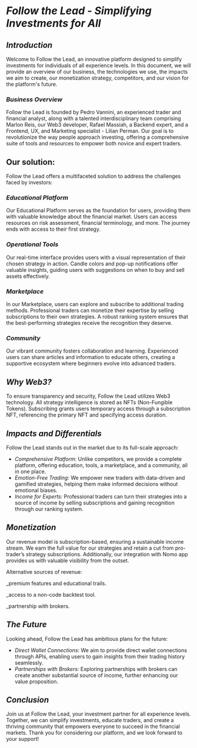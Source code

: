 # *Follow the Lead - Simplifying Investments for All*

## *Introduction*

Welcome to Follow the Lead, an innovative platform designed to simplify investments for individuals of all experience levels. In this document, we will provide an overview of our business, the technologies we use, the impacts we aim to create, our monetization strategy, competitors, and our vision for the platform's future.

### *Business Overview*

Follow the Lead is founded by Pedro Vannini, an experienced trader and financial analyst, along with a talented interdisciplinary team comprising Marlon Reis, our Web3 developer, Rafael Massiah, a Backend expert, and a Frontend, UX, and Marketing specialist - Lilian Perman. Our goal is to revolutionize the way people approach investing, offering a comprehensive suite of tools and resources to empower both novice and expert traders.

## Our solution:

Follow the Lead offers a multifaceted solution to address the challenges faced by investors:

### *Educational Platform*

Our Educational Platform serves as the foundation for users, providing them with valuable knowledge about the financial market. Users can access resources on risk assessment, financial terminology, and more. The journey ends with access to their first strategy.

### *Operational Tools*

Our real-time interface provides users with a visual representation of their chosen strategy in action. Candle colors and pop-up notifications offer valuable insights, guiding users with suggestions on when to buy and sell assets effectively.

### *Marketplace*

In our Marketplace, users can explore and subscribe to additional trading methods. Professional traders can monetize their expertise by selling subscriptions to their own strategies. A robust ranking system ensures that the best-performing strategies receive the recognition they deserve.

### *Community*

Our vibrant community fosters collaboration and learning. Experienced users can share articles and information to educate others, creating a supportive ecosystem where beginners evolve into advanced traders.

## *Why Web3?*

To ensure transparency and security, Follow the Lead utilizes Web3 technology. All strategy intelligence is stored as NFTs (Non-Fungible Tokens). Subscribing grants users temporary access through a subscription NFT, referencing the primary NFT and specifying access duration.

## *Impacts and Differentials*

Follow the Lead stands out in the market due to its full-scale approach:

- *Comprehensive Platform:* Unlike competitors, we provide a complete platform, offering education, tools, a marketplace, and a community, all in one place.
- *Emotion-Free Trading:* We empower new traders with data-driven and gamified strategies, helping them make informed decisions without emotional biases.
- *Income for Experts:* Professional traders can turn their strategies into a source of income by selling subscriptions and gaining recognition through our ranking system.

## *Monetization*

Our revenue model is subscription-based, ensuring a sustainable income stream. We earn the full value for our strategies and retain a cut from pro-trader’s strategy subscriptions. Additionally, our integration with Nomo app provides us with valuable visibility from the outset.

Alternative sources of revenue:

_premium features and educational trails.

_access to a non-code backtest tool.

_partnership with brokers.

## *The Future*

Looking ahead, Follow the Lead has ambitious plans for the future:

- *Direct Wallet Connections:* We aim to provide direct wallet connections through APIs, enabling users to gain insights from their trading history seamlessly.
- *Partnerships with Brokers:* Exploring partnerships with brokers can create another substantial source of income, further enhancing our value proposition.

## *Conclusion*

Join us at Follow the Lead, your investment partner for all experience levels. Together, we can simplify investments, educate traders, and create a thriving community that empowers everyone to succeed in the financial markets. Thank you for considering our platform, and we look forward to your support!

